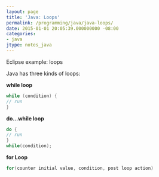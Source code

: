 ```yaml
---
layout: page
title: 'Java: Loops'
permalink: /programming/java/java-loops/
date: 2015-01-01 20:05:39.000000000 -08:00
categories:
- java
jtype: notes_java
---
```


Eclipse example: loops

Java has three kinds of loops:

**while loop**

```java
while (condition) {
// run
}
```

**do...while loop**

```java
do {
// run
}
while(condition);
```

**for Loop**

```java
for(counter initial value, condition, post loop action)
```